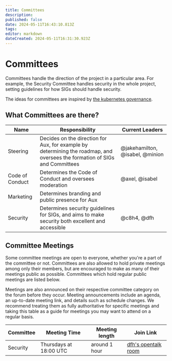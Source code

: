```yaml
---
title: Committees
description: 
published: false
date: 2024-05-11T16:43:10.813Z
tags: 
editor: markdown
dateCreated: 2024-05-11T16:31:30.923Z
---
```


# Committees

Committees handle the direction of the project in a particular area. For example, the Security Committee handles security in the whole project, setting guidelines for how SIGs should handle security.

The ideas for committees are inspired by [the kubernetes governance](https://github.com/kubernetes/community).

## What Committees are there?

| Name          | Responsibility                                                                                                   | Current Leaders           |
|---------------|------------------------------------------------------------------------------------------------------------------|---------------------------|
| Steering          | Decides on the direction for Aux, for example by determining the roadmap, and oversees the formation of SIGs and Committees | @jakehamilton, @isabel, @minion |
| Code of Conduct   | Determines the Code of Conduct and oversees moderation | @axel, @isabel |
| Marketing         | Determines branding and public presence for Aux |                           |
| Security          | Determines security guidelines for SIGs, and aims to make security both excellent and accessible | @c8h4, @dfh |


## Committee Meetings

Some committee meetings are open to everyone, whether you're a part of the committee or not. Committees are also allowed to hold private meetings among only their members, but are encouraged to make as many of their meetings public as possible. Committees which hold regular public meetings are listed below.

Meetings are also announced on their respective committee category on the forum before they occur. Meeting announcements include an agenda, an up-to-date meeting link, and details such as schedule changes. We recommend treating them as fully authoritative for specific meetings and taking this table as a guide for meetings you may want to attend on a regular basis.

| Committee     | Meeting Time           | Meeting length | Join Link                                       |
|---------------|------------------------|----------------|-------------------------------------------------|
| Security      | Thursdays at 18:00 UTC | around 1 hour  | [dfh's opentalk room](https://opentalk.mailbox.org/room/b7508d49-130c-48af-920d-53ebd8e3891a?invite=96dd445c-0b88-4a78-9fa4-33f6f260bbd6) |
